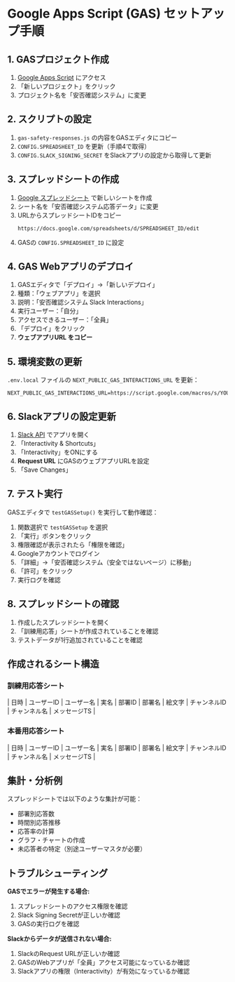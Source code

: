 # Google Apps Script (GAS) セットアップ手順

## 1. GASプロジェクト作成

1. [Google Apps Script](https://script.google.com) にアクセス
2. 「新しいプロジェクト」をクリック
3. プロジェクト名を「安否確認システム」に変更

## 2. スクリプトの設定

1. `gas-safety-responses.js` の内容をGASエディタにコピー
2. `CONFIG.SPREADSHEET_ID` を更新（手順4で取得）
3. `CONFIG.SLACK_SIGNING_SECRET` をSlackアプリの設定から取得して更新

## 3. スプレッドシートの作成

1. [Google スプレッドシート](https://sheets.google.com) で新しいシートを作成
2. シート名を「安否確認システム応答データ」に変更
3. URLからスプレッドシートIDをコピー
   ```
   https://docs.google.com/spreadsheets/d/SPREADSHEET_ID/edit
   ```
4. GASの `CONFIG.SPREADSHEET_ID` に設定

## 4. GAS Webアプリのデプロイ

1. GASエディタで「デプロイ」→「新しいデプロイ」
2. 種類：「ウェブアプリ」を選択
3. 説明：「安否確認システム Slack Interactions」
4. 実行ユーザー：「自分」
5. アクセスできるユーザー：「全員」
6. 「デプロイ」をクリック
7. **ウェブアプリURL をコピー**

## 5. 環境変数の更新

`.env.local` ファイルの `NEXT_PUBLIC_GAS_INTERACTIONS_URL` を更新：

```env
NEXT_PUBLIC_GAS_INTERACTIONS_URL=https://script.google.com/macros/s/YOUR_SCRIPT_ID/exec
```

## 6. Slackアプリの設定更新

1. [Slack API](https://api.slack.com/apps) でアプリを開く
2. 「Interactivity & Shortcuts」
3. 「Interactivity」をONにする
4. **Request URL** にGASのウェブアプリURLを設定
5. 「Save Changes」

## 7. テスト実行

GASエディタで `testGASSetup()` を実行して動作確認：

1. 関数選択で `testGASSetup` を選択
2. 「実行」ボタンをクリック
3. 権限確認が表示されたら「権限を確認」
4. Googleアカウントでログイン
5. 「詳細」→「安否確認システム（安全ではないページ）に移動」
6. 「許可」をクリック
7. 実行ログを確認

## 8. スプレッドシートの確認

1. 作成したスプレッドシートを開く
2. 「訓練用応答」シートが作成されていることを確認
3. テストデータが1行追加されていることを確認

## 作成されるシート構造

### 訓練用応答シート
| 日時 | ユーザーID | ユーザー名 | 実名 | 部署ID | 部署名 | 絵文字 | チャンネルID | チャンネル名 | メッセージTS |

### 本番用応答シート  
| 日時 | ユーザーID | ユーザー名 | 実名 | 部署ID | 部署名 | 絵文字 | チャンネルID | チャンネル名 | メッセージTS |

## 集計・分析例

スプレッドシートでは以下のような集計が可能：

- 部署別応答数
- 時間別応答推移  
- 応答率の計算
- グラフ・チャートの作成
- 未応答者の特定（別途ユーザーマスタが必要）

## トラブルシューティング

**GASでエラーが発生する場合:**
1. スプレッドシートのアクセス権限を確認
2. Slack Signing Secretが正しいか確認
3. GASの実行ログを確認

**Slackからデータが送信されない場合:**
1. SlackのRequest URLが正しいか確認  
2. GASのWebアプリが「全員」アクセス可能になっているか確認
3. Slackアプリの権限（Interactivity）が有効になっているか確認